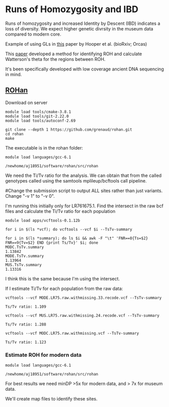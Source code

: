 # Runs of Homozygosity and IBD

Runs of homozygosity and increased Identity by Descent (IBD) indicates a loss of diversity. We expect higher genetic divrsity in the museum data compared to modern core. 

Example of using GLs in [this](https://www.biorxiv.org/content/10.1101/2020.04.08.031344v1.full.pdf) paper by Hooper et al. (bioRxiv; Orcas)  

This [paper](https://www.ncbi.nlm.nih.gov/pmc/articles/PMC6614887/) developed a method for identifying ROH and calculate Watterson's theta for the regions between ROH. 

It's been specifically developed with low coverage ancient DNA sequencing in mind. 


## [ROHan](http://grenaud.github.io/ROHan/)

Download on server
```
module load tools/cmake-3.8.1
module load tools/git-2.22.0
module load tools/autoconf-2.69

git clone --depth 1 https://github.com/grenaud/rohan.git
cd rohan
make
```

The executable is in the rohan folder: 
```
module load languages/gcc-6.1

/newhome/aj18951/software/rohan/src/rohan
```

We need the Ti/Tv ratio for the analysis. We can obtain that from the called genotypes called using the samtools mplileup/bcftools call pipeline. 

#Change the submission script to output ALL sites rather than just variants. Change "-v 1" to "-v 0". 

I'm running this initially only for LR761675.1. Find the intersect in the raw bcf files and calculate the Ti/Tv ratio for each population
```
module load apps/vcftools-0.1.12b

for i in $(ls *vcf); do vcftools --vcf $i --TsTv-summary

for i in $(ls *summary); do ls $i && awk -F "\t" 'FNR==8{Ts=$2} FNR==9{Tv=$2} END {print Ts/Tv}' $i; done
MODC.TsTv.summary
1.13842
MODE.TsTv.summary
1.13964
MUS.TsTv.summary
1.13316
```
I think this is the same because I'm using the intersect. 

If I estimate Ti/Tv for each population from the raw data: 
```
vcftools --vcf MODE.LR75.raw.withmissing.33.recode.vcf --TsTv-summary

Ts/Tv ratio: 1.109

vcftools --vcf MUS.LR75.raw.withmissing.24.recode.vcf --TsTv-summary

Ts/Tv ratio: 1.288

vcftools --vcf MODC.LR75.raw.withmissing.vcf --TsTv-summary

Ts/Tv ratio: 1.123

```

### Estimate ROH for modern data

```
module load languages/gcc-6.1

/newhome/aj18951/software/rohan/src/rohan 
```

For best results we need minDP >5x for modern data, and > 7x for museum data. 

We'll create map files to identify these sites. 

